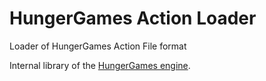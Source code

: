 # HungerGames Action Loader
Loader of HungerGames Action File format

Internal library of the [HungerGames engine](https://github.com/arudiscord/hg-engine).